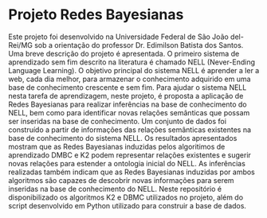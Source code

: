 # Projeto Redes Bayesianas 

Este projeto foi desenvolvido na Universidade Federal de São João del-Rei/MG sob a 
orientação do professor Dr. Edimilson Batista dos Santos. Uma breve descrição do projeto 
é apresentada. 
O primeiro sistema de aprendizado sem fim descrito na literatura é chamado NELL 
(Never-Ending Language Learning). O objetivo principal do sistema
NELL é aprender a ler a web, cada dia melhor, para armazenar o conhecimento
adquirido em uma base de conhecimento crescente e sem fim. Para ajudar o 
sistema NELL nesta tarefa de aprendizagem, neste projeto, é proposta a aplicação
de Redes Bayesianas para realizar inferências na base de conhecimento do NELL,
bem como para identificar novas relações semânticas que possam ser inseridas na
base de conhecimento. Um conjunto de dados foi construído a partir de informações
das relações semânticas existentes na base de conhecimento do sistema NELL. Os
resultados apresentados mostram que as Redes Bayesianas induzidas pelos 
algoritimos de aprendizado DMBC e K2 podem representar relações existentes e sugerir
novas relações para estender a ontologia inicial do NELL. As inferências realizadas
também indicam que as Redes Bayesianas induzidas por ambos algoritmos são capazes de 
descobrir novas informações para serem inseridas na base de conhecimento
do NELL. Neste repositório é disponibilizado os algoritmos K2 e DBMC utilizados no 
projeto, além do script desenvolvido em Python utilizado para construir a base de dados.
